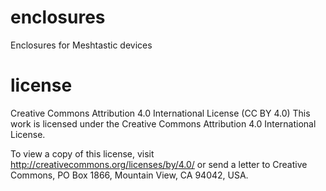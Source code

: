 # enclosures
Enclosures for Meshtastic devices

# license
Creative Commons Attribution 4.0 International License (CC BY 4.0)
This work is licensed under the Creative Commons Attribution 4.0 International License.

To view a copy of this license, visit http://creativecommons.org/licenses/by/4.0/ or send a letter to Creative Commons, PO Box 1866, Mountain View, CA 94042, USA.

